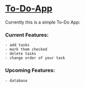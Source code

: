 # [To-Do-App](https://algomonk016.github.io/To-Do-App/)

Currently this is a simple To-Do App:

### Current Features:
    - add tasks
    - mark them checked
    - delete tasks
    - change order of your task
    
### Upcoming Features:
    - database
